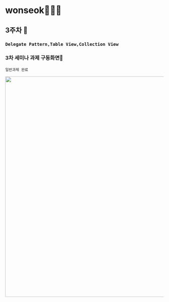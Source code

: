 # wonseok🙋🏽‍♂️
## 3주차 
### `Delegate Pattern,Table View,Collection View`
### 3차 세미나 과제 구동화면📲
`일반과제 완료`

<img height="700" src="/Assignment/SOPT27_week3_assignment/SOPT27_week3_assignment/week3_assignment_simul.gif">
